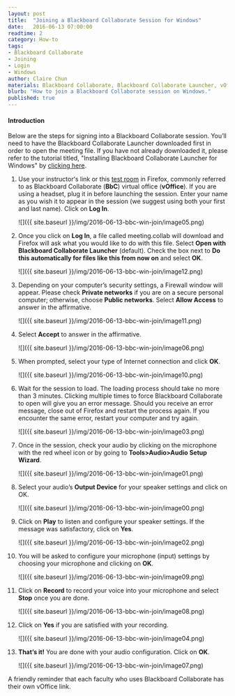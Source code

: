 ```yaml
---
layout: post
title:  "Joining a Blackboard Collaborate Session for Windows"
date:   2016-06-13 07:00:00
readtime: 2
category: How-to
tags:
- Blackboard Collaborate
- Joining
- Login
- Windows
author: Claire Chun
materials: Blackboard Collaborate, Blackboard Collaborate Launcher, vOffice Link
blurb: "How to join a Blackboard Collaborate session on Windows."
published: true
---
```

#### Introduction
Below are the steps for signing into a Blackboard Collaborate session. You’ll need to have the Blackboard Collaborate Launcher downloaded first in order to open the meeting file. If you have not already downloaded it, please refer to the tutorial titled, "Installing Blackboard Collaborate Launcher for Windows" by [clicking here](<https://assist.coe.hawaii.edu/how-to/2016/06/08/bbc-win-launcher.html>).

1. Use your instructorʻs link or this [test room](<http://tinyurl.com/uh-bbc>) in Firefox, commonly referred to as Blackboard Collaborate (**BbC**) virtual office (**vOffice**). If you are using a headset, plug it in before launching the session. Enter your name as you wish it to appear in the session (we suggest using both your first and last name). Click on **Log In**.

    ![]({{ site.baseurl }}/img/2016-06-13-bbc-win-join/image05.png)

2. Once you click on **Log In**, a file called meeting.collab will download and Firefox will ask what you would like to do with this file. Select **Open with Blackboard Collaborate Launcher** (default). Check the box next to **Do this automatically for files like this from now on** and select **OK**.

    ![]({{ site.baseurl }}/img/2016-06-13-bbc-win-join/image12.png)

3. Depending on your computer’s security settings, a Firewall window will appear. Please check **Private networks** if you are on a secure personal computer; otherwise, choose **Public networks**. Select **Allow Access** to answer in the affirmative.

    ![]({{ site.baseurl }}/img/2016-06-13-bbc-win-join/image11.png)

4. Select **Accept** to answer in the affirmative.

    ![]({{ site.baseurl }}/img/2016-06-13-bbc-win-join/image06.png)

5. When prompted, select your type of Internet connection and click **OK**.

    ![]({{ site.baseurl }}/img/2016-06-13-bbc-win-join/image10.png)

6. Wait for the session to load. The loading process should take no more than 3 minutes. Clicking multiple times to force Blackboard Collaborate to open will give you an error message. Should you receive an error message, close out of Firefox and restart the process again. If you encounter the same error, restart your computer and try again.

    ![]({{ site.baseurl }}/img/2016-06-13-bbc-win-join/image03.png)

7. Once in the session, check your audio by clicking on the microphone with the red wheel icon or by going to **Tools>Audio>Audio Setup Wizard**.

    ![]({{ site.baseurl }}/img/2016-06-13-bbc-win-join/image01.png)

8. Select your audio’s **Output Device** for your speaker settings and click on OK.

    ![]({{ site.baseurl }}/img/2016-06-13-bbc-win-join/image00.png)

9. Click on **Play** to listen and configure your speaker settings. If the message was satisfactory, click on **Yes**.

    ![]({{ site.baseurl }}/img/2016-06-13-bbc-win-join/image02.png)

10. You will be asked to configure your microphone (input) settings by choosing your microphone and clicking on **OK**.

    ![]({{ site.baseurl }}/img/2016-06-13-bbc-win-join/image09.png)

11. Click on **Record** to record your voice into your microphone and select **Stop** once you are done.

    ![]({{ site.baseurl }}/img/2016-06-13-bbc-win-join/image08.png)

12. Click on **Yes** if you are satisfied with your recording.

    ![]({{ site.baseurl }}/img/2016-06-13-bbc-win-join/image04.png)

13. **That’s it!** You are done with your audio configuration. Click on **OK**.

    ![]({{ site.baseurl }}/img/2016-06-13-bbc-win-join/image07.png)

A friendly reminder that each faculty who uses Blackboard Collaborate has their own vOffice link.
